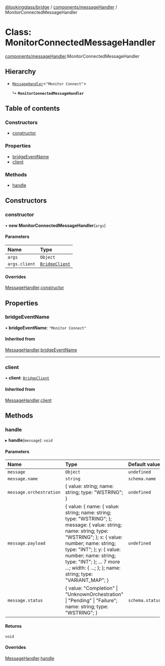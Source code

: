 [@lookingglass/bridge](../README.md) / [components/messageHandler](../modules/components_messageHandler.md) / MonitorConnectedMessageHandler

# Class: MonitorConnectedMessageHandler

[components/messageHandler](../modules/components_messageHandler.md).MonitorConnectedMessageHandler

## Hierarchy

- [`MessageHandler`](components_messageHandler.MessageHandler.md)<``"Monitor Connect"``\>

  ↳ **`MonitorConnectedMessageHandler`**

## Table of contents

### Constructors

- [constructor](components_messageHandler.MonitorConnectedMessageHandler.md#constructor)

### Properties

- [bridgeEventName](components_messageHandler.MonitorConnectedMessageHandler.md#bridgeeventname)
- [client](components_messageHandler.MonitorConnectedMessageHandler.md#client)

### Methods

- [handle](components_messageHandler.MonitorConnectedMessageHandler.md#handle)

## Constructors

### constructor

• **new MonitorConnectedMessageHandler**(`args`)

#### Parameters

| Name | Type |
| :------ | :------ |
| `args` | `Object` |
| `args.client` | [`BridgeClient`](client_BridgeClient.BridgeClient.md) |

#### Overrides

[MessageHandler](components_messageHandler.MessageHandler.md).[constructor](components_messageHandler.MessageHandler.md#constructor)

## Properties

### bridgeEventName

• **bridgeEventName**: ``"Monitor Connect"``

#### Inherited from

[MessageHandler](components_messageHandler.MessageHandler.md).[bridgeEventName](components_messageHandler.MessageHandler.md#bridgeeventname)

___

### client

• **client**: [`BridgeClient`](client_BridgeClient.BridgeClient.md)

#### Inherited from

[MessageHandler](components_messageHandler.MessageHandler.md).[client](components_messageHandler.MessageHandler.md#client)

## Methods

### handle

▸ **handle**(`message`): `void`

#### Parameters

| Name | Type | Default value |
| :------ | :------ | :------ |
| `message` | `Object` | `undefined` |
| `message.name` | `string` | `schema.name` |
| `message.orchestration` | { value: string; name: string; type: "WSTRING"; } | `undefined` |
| `message.payload` | { value: { name: { value: string; name: string; type: "WSTRING"; }; message: { value: string; name: string; type: "WSTRING"; }; x: { value: number; name: string; type: "INT"; }; y: { value: number; name: string; type: "INT"; }; ... 7 more ...; width: { ...; }; }; name: string; type: "VARIANT\_MAP"; } | `undefined` |
| `message.status` | { value: "Completion" \| "UnknownOrchestration" \| "Pending" \| "Failure"; name: string; type: "WSTRING"; } | `schema.status` |

#### Returns

`void`

#### Overrides

[MessageHandler](components_messageHandler.MessageHandler.md).[handle](components_messageHandler.MessageHandler.md#handle)
